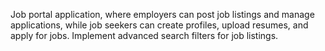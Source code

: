 Job portal application, where employers can post job listings and manage applications, while job seekers can create profiles, upload resumes, and apply for jobs. Implement advanced search filters for job listings.